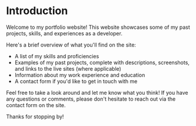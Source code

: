 # Introduction

Welcome to my portfolio website! This website showcases some of my past projects, skills, and experiences as a developer. 

Here's a brief overview of what you'll find on the site:

- A list of my skills and proficiencies
- Examples of my past projects, complete with descriptions, screenshots, and links to the live sites (where applicable)
- Information about my work experience and education
- A contact form if you'd like to get in touch with me

Feel free to take a look around and let me know what you think! If you have any questions or comments, please don't hesitate to reach out via the contact form on the site. 

Thanks for stopping by!